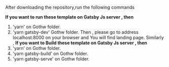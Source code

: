 After downloading the repository,run the following commands


**If you want to run these template on Gatsby Js server , then**

1. 'yarn' on Gothw folder.
2. 'yarn gatsby-dev' Gothw folder.
   Then , please go to address localhost:8000 on your browser and You will find landing page.
   Similarly ,
   **If you want to Build these template on Gatsby Js server , then**
3. 'yarn' on Gothw folder.
4. 'yarn gatsby-build' on Gothw folder.
5. 'yarn gatsby-serve' on Gothw folder.
